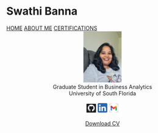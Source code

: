 #                                     Swathi Banna 
<html lang="en">

<right>
  <a href="home.html" target="main" align="right">HOME</a>
  <a href="aboutme.html" target="main" align="right">ABOUT ME</a>
  <a href="certifications.html" target="main" align="right">CERTIFICATIONS</a>
</right>   

 
<center>
  <img src="SwathiBanna.jpg" style="width: 20%; height: auto;"><br>
  Graduate Student in Business Analytics<br>  
  University of South Florida<br><br>
  <a href="https://github.com/swathi-banna/Projects"><img src="github icon.png" alt="github" style="width:5%;"></a>
  <a href="https://www.linkedin.com/in/swathi-banna/"><img src="linkedin icon.png" alt="linkedin" style="width:5%;"></a>
  <a href="swathi.banna27@gmail.com"><img src="gmail icon.png" alt="gmail" style="width:5%;"><br><br>
  <a href="SwathiResume.pdf" download>Download CV</a><br>
  </a>
</center>
</html>
 







